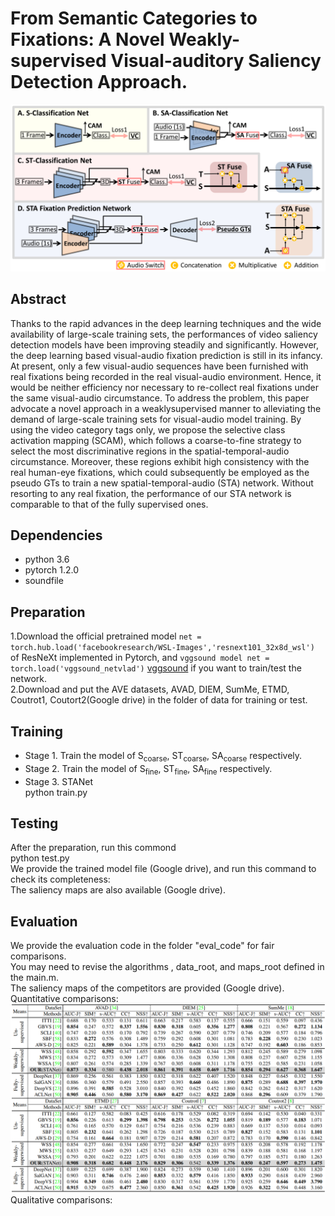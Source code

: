 # From Semantic Categories to Fixations: A Novel Weakly-supervised Visual-auditory Saliency Detection Approach.  
![net](https://github.com/CVPR2021Submit/STANet/blob/main/fig/net.gif)  
## Abstract
Thanks to the rapid advances in the deep learning techniques and the wide availability of large-scale training sets, the performances of video saliency detection models have been improving steadily and significantly. However, the deep learning based visual-audio fixation prediction is still in its infancy. At present, only a few visual-audio sequences have been furnished with real fixations being recorded in the real visual-audio environment. Hence, it would be neither efficiency nor necessary to re-collect real fixations under the same visual-audio circumstance. To address the problem, this paper advocate a novel approach in a weaklysupervised manner to alleviating the demand of large-scale training sets for visual-audio model training. By using the video category tags only, we propose the selective class activation mapping (SCAM), which follows a coarse-to-fine strategy to select the most discriminative regions in the spatial-temporal-audio circumstance. Moreover, these regions exhibit high consistency with the real human-eye fixations, which could subsequently be employed as the pseudo GTs to train a new spatial-temporal-audio (STA) network. Without resorting to any real fixation, the performance of our STA network is comparable to that of the fully supervised ones.  
## Dependencies
* python 3.6  
* pytorch 1.2.0  
* soundfile  
## Preparation
1.Download the official pretrained model 
`net = torch.hub.load('facebookresearch/WSL-Images','resnext101_32x8d_wsl')`
of ResNeXt implemented in Pytorch, and `vggsound model net = torch.load('vggsound_netvlad')` [vggsound](https://github.com/hche11/VGGSound) if you want to train/test the network.  
2.Download and put the AVE datasets, AVAD, DIEM, SumMe, ETMD, Coutrot1, Coutort2(Google drive) in the folder of data for training or test.  
## Training
- Stage 1. Train the model of S<sub>coarse</sub>, ST<sub>coarse</sub>, SA<sub>coarse</sub> respectively.  
- Stage 2. Train the model of S<sub>fine</sub>, ST<sub>fine</sub>, SA<sub>fine</sub> respectively.   
- Stage 3. STANet  
python train.py  
## Testing 
After the preparation, run this commond  
python test.py  
We provide the trained model file (Google drive), and run this command to check its completeness:  
The saliency maps are also available (Google drive).  
## Evaluation
We provide the evaluation code in the folder "eval_code" for fair comparisons.   
You may need to revise the algorithms , data_root, and maps_root defined in the main.m.   
The saliency maps of the competitors are provided (Google drive).  
Quantitative comparisons:  
![Quantitative](https://github.com/CVPR2021Submit/STANet/blob/main/fig/cvpr2021.gif)  
Qualitative comparisons:  

